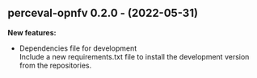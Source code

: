## perceval-opnfv 0.2.0 - (2022-05-31)

**New features:**

 * Dependencies file for development\
   Include a new requirements.txt file to install the development version
   from the repositories.

